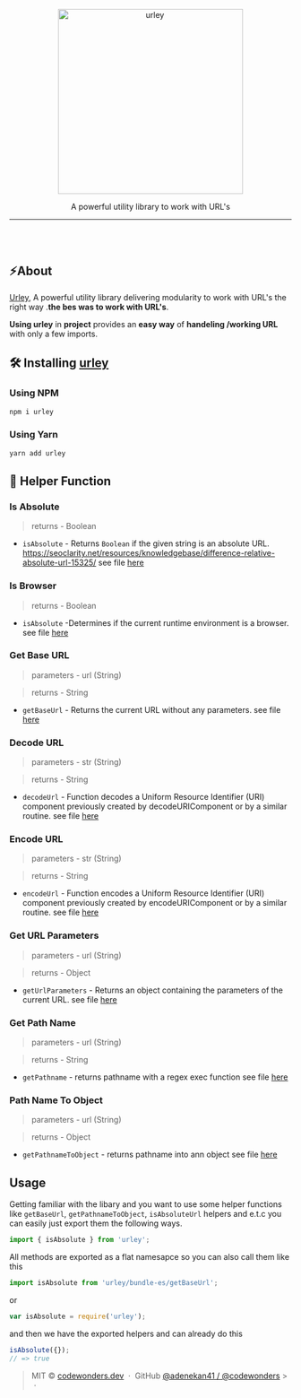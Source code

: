 <p align="center">
	<a href="https://i.ibb.co/kcpWdj0/EY.png">
		<img src="https://i.ibb.co/kcpWdj0/EY.png" width="330" alt="urley">
	</a>
</p>

<p align="center"> A powerful utility library to work with URL's</p>
<hr / >

<br /><br />

## ⚡️About

[Urley](https://github.com/adenekan41/urley), A powerful utility library
delivering modularity to work with URL's the right way .**the bes was to work
with URL's**.

**Using urley** in **project** provides an **easy way** of **handeling /working
URL** with only a few imports.

## 🛠 Installing [urley](https://github.com/adenekan41/urley)

### Using NPM

```bash
npm i urley
```

### Using Yarn

```bash
yarn add urley
```

## 📁 Helper Function

### Is Absolute

> returns - Boolean

- `isAbsolute` - Returns `Boolean` if the given string is an absolute URL.
  https://seoclarity.net/resources/knowledgebase/difference-relative-absolute-url-15325/
  see file
  [here](https://github.com/adenekan41/urley/blob/master/src/isAbsolute.js)

### Is Browser

> returns - Boolean

- `isAbsolute` -Determines if the current runtime environment is a browser. see
  file [here](https://github.com/adenekan41/urley/blob/master/src/isBrowser.js)

### Get Base URL

> parameters - url (String)

> returns - String

- `getBaseUrl` - Returns the current URL without any parameters. see file
  [here](https://github.com/adenekan41/urley/blob/master/src/getBaseUrl.js)

### Decode URL

> parameters - str (String)

> returns - String

- `decodeUrl` - Function decodes a Uniform Resource Identifier (URI) component
  previously created by decodeURIComponent or by a similar routine. see file
  [here](https://github.com/adenekan41/urley/blob/master/src/decodeUrl.js)

### Encode URL

> parameters - str (String)

> returns - String

- `encodeUrl` - Function encodes a Uniform Resource Identifier (URI) component
  previously created by encodeURIComponent or by a similar routine. see file
  [here](https://github.com/adenekan41/urley/blob/master/src/encodeUrl.js)

### Get URL Parameters

> parameters - url (String)

> returns - Object

- `getUrlParameters` - Returns an object containing the parameters of the
  current URL. see file
  [here](https://github.com/adenekan41/urley/blob/master/src/getUrlParams.js)

### Get Path Name

> parameters - url (String)

> returns - String

- `getPathname` - returns pathname with a regex exec function see file
  [here](https://github.com/adenekan41/urley/blob/master/src/getPathName.js)

### Path Name To Object

> parameters - url (String)

> returns - Object

- `getPathnameToObject` - returns pathname into ann object see file
  [here](https://github.com/adenekan41/urley/blob/master/src/getPathnameToObject.js)

## Usage

Getting familiar with the libary and you want to use some helper functions like
`getBaseUrl`, `getPathnameToObject`, `isAbsoluteUrl` helpers and e.t.c you can
easily just export them the following ways.

```js
import { isAbsolute } from 'urley';
```

All methods are exported as a flat namesapce so you can also call them like this

```js
import isAbsolute from 'urley/bundle-es/getBaseUrl';
```

or

```js
var isAbsolute = require('urley');
```

and then we have the exported helpers and can already do this

```js
isAbsolute({});
// => true
```

> MIT © [codewonders.dev](https://codewonders.dev) &nbsp;&middot;&nbsp; GitHub
> [@adenekan41 / @codewonders](https://github.com/adenekan41) >
> &nbsp;&middot;&nbsp;
